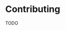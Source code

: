 <!--- Code generated by projectforge.dev using code from the [core] module, which is under license [CC0] -->
# Contributing

TODO
